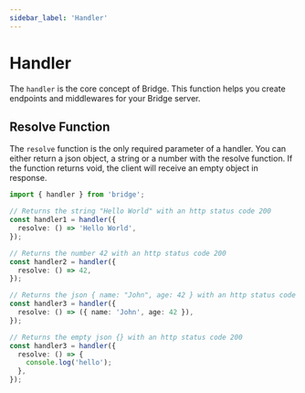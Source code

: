 ```yaml
---
sidebar_label: 'Handler'
---
```


# Handler

The `handler` is the core concept of Bridge. This function helps you create endpoints and middlewares for your Bridge server.

## Resolve Function

The `resolve` function is the only required parameter of a handler. You can either return a json object, a string or a number with the resolve function. If the function returns void, the client will receive an empty object in response.

```ts
import { handler } from 'bridge';

// Returns the string "Hello World" with an http status code 200
const handler1 = handler({
  resolve: () => 'Hello World',
});

// Returns the number 42 with an http status code 200
const handler2 = handler({
  resolve: () => 42,
});

// Returns the json { name: "John", age: 42 } with an http status code 200
const handler3 = handler({
  resolve: () => ({ name: 'John', age: 42 }),
});

// Returns the empty json {} with an http status code 200
const handler3 = handler({
  resolve: () => {
    console.log('hello');
  },
});
```

<!-- See how to validate and handle data from the client [here](data).

See how to send an error to the client [here](error). -->
<!--
## Return an http error

Bridge provides a method to return errors to the client called `httpError`.

For example, this endpoint:

```ts twoslash title='index.ts'
import { handler, httpError } from 'bridge';

const hello = handler({
  resolve: () => httpError(400, 'Expired Session'),
});
```

Results to the following response with an error status 400:

```json
{
  "error": {
    "status": 400,
    "name": "Expired Session"
  }
}
```

The `StatusCode` enum in the Bridge library can be used to easily specify an error status in your response. You can also include additional details by passing them as the third argument to `httpError`, which will be sent to the client.

For example, this endpoint:

```ts twoslash title='index.ts'
import { handler, httpError, StatusCode } from 'bridge';

const hello = handler({
  resolve: () => httpError(StatusCode.UNAUTHORIZED, 'Expired Session', { reason: 'example' }),
});
```

Results to the following response with an error status 400:

```json
{
  "error": {
    "status": 400,
    "name": "Expired Session",
    "data": {
      "reason": "example"
    }
  }
}
```

## Throw an error

If you throw an error within a handler, it will send a JSON response to the client with a status code of 500. Similarly, an unexpected error in the resolve function of a handler will also result in a 500 response to the client. The client will not receive information about the cause of the error, which can be handled in **[Bridge's `errorHandler` function](error_handling)**.

For example, this endpoint:

```ts twoslash title='index.ts'
import { handler } from 'bridge';

const hello = handler({
  resolve: () => {
    throw new Error('Test error');
  },
});
```

Results to the following response with an error status 500:

```json
{
  "error": {
    "status": 500,
    "name": "Internal server error"
  }
}
```

## Data Validation

You can validate and process the body, query parameters and headers sent by the client using either the Zod library, the Superstruct or the Yup library library. We strongly suggest to use Zod to have best developer experience.

### With [Zod](https://github.com/colinhacks/zod)

```ts twoslash
import { handler } from 'bridge';
import z from 'zod';

const getMe = handler({
  headers: z.object({ token: z.string().min(5) }),
  query: z.object({ _id: z.string() }),
  body: z.object({
    name: z.string().optional(),
    age: z.number().optional(),
    type: z.enum(['admin', 'user']).optional(),
  }),
  resolve: (data) => {
    //       ^?
    const { body, query, headers } = data;

    return { success: true };
  },
});
```

### With [Superstruct](https://github.com/ianstormtaylor/superstruct)

```ts twoslash
import { handler } from 'bridge';
import { object, number, string, enums, size, optional } from 'superstruct';

const getMe = handler({
  headers: object({ token: size(string(), 5) }),
  query: object({ _id: string() }),
  body: object({
    name: optional(string()),
    age: optional(number()),
    type: optional(enums(['admin', 'user'])),
  }),
  resolve: ({ body, query, headers }) => {
    return { success: true };
  },
});
```

### With [Yup](https://github.com/jquense/yup)

```ts twoslash
import { handler } from 'bridge';
import * as yup from 'yup';

const getMe = handler({
  headers: yup.object({ token: yup.string().min(5).required() }),
  query: yup.object({ _id: yup.string().required() }),
  body: yup.object({
    name: yup.string(),
    age: yup.number(),
    type: yup.mixed().oneOf(['admin', 'user']),
  }),
  resolve: ({ body, query, headers }) => {
    return { success: true };
  },
});
```

### Data Validation Error

If the user's data is in the wrong format, Bridge will respond with an error. Here is an example using **Zod**:

```json
{
  "error": {
    "status": 400,
    "name": "Body schema validation error",
    "data": {
      "issues": [
        {
          "code": "invalid_type",
          "expected": "string",
          "received": "undefined",
          "path": ["name"],
          "message": "Required"
        }
      ],
      "name": "ZodError"
    }
  }
}
```

## Server Side Calls

You can directly call your handler(s) from the server by calling the resolve function of the handler.

**Example**

```ts twoslash
import { handler, httpError } from 'bridge';
import z from 'zod';

const users: Record<string, { firstName: string; lastName: string }> = {
  '1': {
    firstName: 'John',
    lastName: 'Doe',
  },
};

const getMyIdWithToken = handler({
  headers: z.object({ token: z.string() }),
  resolve: ({ headers }) => {
    if (headers.token === 'token') return { id: '1' };
    else return httpError(400, 'Wrong token');
  },
});

const getProfileWithToken = handler({
  headers: z.object({ token: z.string() }),
  resolve: ({ headers }) => {
    const res = getMyIdWithToken.resolve({ headers });
    //     ^?
    if ('error' in res) return res;
    return users[res.id];
  },
});
```

This example shows two handlers that can be used as endpoints and called separately. `getProfileWithToken` uses the resolve function of `getMyIdWithToken`.

:::caution
The above example doesn't make much sense, it would be more logical to use getMyIdWithToken as a middleware for getProfileWithToken. This would make the code shorter and clearer. Here is the revised code:
:::

```ts twoslash
import { handler, httpError, apply } from 'bridge';
import z from 'zod';

const users: Record<string, { firstName: string; lastName: string }> = {
  '1': {
    firstName: 'John',
    lastName: 'Doe',
  },
};

const getMyIdWithToken = handler({
  headers: z.object({ token: z.string() }),
  resolve: ({ headers }) => {
    if (headers.token === 'token') return { id: '1' };
    else return httpError(400, 'Wrong token');
  },
});

const getProfileWithToken = handler({
  middlewares: apply(getMyIdWithToken),
  resolve: ({ mid }) => users[mid.id],
});
```

:::info
To learn about using middlewares, see the [next chapter](middlewares) in the documentation.
::: -->
